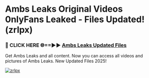 # Ambs Leaks Original Videos 0nlyFans Leaked - Files Updated! (zrlpx)

<h3>🔴 CLICK HERE 🌐==►► <a href="https://tinyurl.com/x26r9saj" rel="nofollow">Ambs Leaks Updated Files</a></h3>

Get Ambs Leaks and all content. Now you can access all videos and pictures of Ambs Leaks. New Updated Files 2025!

[![zrlpx](https://i.imgur.com/LkgZPqh.gif)](https://tinyurl.com/x26r9saj)

